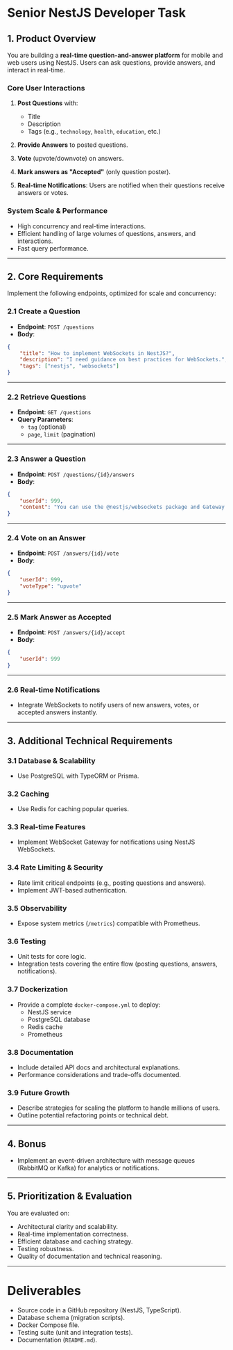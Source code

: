 
# Senior NestJS Developer Task

## 1. Product Overview

You are building a **real-time question-and-answer platform** for mobile and web users using NestJS. Users can ask questions, provide answers, and interact in real-time.

### Core User Interactions

1. **Post Questions** with:
    - Title
    - Description
    - Tags (e.g., `technology`, `health`, `education`, etc.)

2. **Provide Answers** to posted questions.
3. **Vote** (upvote/downvote) on answers.
4. **Mark answers as "Accepted"** (only question poster).
5. **Real-time Notifications**: Users are notified when their questions receive answers or votes.

### System Scale & Performance

- High concurrency and real-time interactions.
- Efficient handling of large volumes of questions, answers, and interactions.
- Fast query performance.

---

## 2. Core Requirements

Implement the following endpoints, optimized for scale and concurrency:

### 2.1 Create a Question

- **Endpoint**: `POST /questions`
- **Body**:
```json
{
    "title": "How to implement WebSockets in NestJS?",
    "description": "I need guidance on best practices for WebSockets.",
    "tags": ["nestjs", "websockets"]
}
```

---

### 2.2 Retrieve Questions

- **Endpoint**: `GET /questions`
- **Query Parameters**:
  - `tag` (optional)
  - `page`, `limit` (pagination)

---

### 2.3 Answer a Question

- **Endpoint**: `POST /questions/{id}/answers`
- **Body**:
```json
{
    "userId": 999,
    "content": "You can use the @nestjs/websockets package and Gateway."
}
```

---

### 2.4 Vote on an Answer

- **Endpoint**: `POST /answers/{id}/vote`
- **Body**:
```json
{
    "userId": 999,
    "voteType": "upvote"
}
```

---

### 2.5 Mark Answer as Accepted

- **Endpoint**: `POST /answers/{id}/accept`
- **Body**:
```json
{
    "userId": 999
}
```

---

### 2.6 Real-time Notifications

- Integrate WebSockets to notify users of new answers, votes, or accepted answers instantly.

---

## 3. Additional Technical Requirements

### 3.1 Database & Scalability
- Use PostgreSQL with TypeORM or Prisma.

### 3.2 Caching
- Use Redis for caching popular queries.

### 3.3 Real-time Features
- Implement WebSocket Gateway for notifications using NestJS WebSockets.

### 3.4 Rate Limiting & Security
- Rate limit critical endpoints (e.g., posting questions and answers).
- Implement JWT-based authentication.

### 3.5 Observability
- Expose system metrics (`/metrics`) compatible with Prometheus.

### 3.6 Testing
- Unit tests for core logic.
- Integration tests covering the entire flow (posting questions, answers, notifications).

### 3.7 Dockerization
- Provide a complete `docker-compose.yml` to deploy:
  - NestJS service
  - PostgreSQL database
  - Redis cache
  - Prometheus

### 3.8 Documentation
- Include detailed API docs and architectural explanations.
- Performance considerations and trade-offs documented.

### 3.9 Future Growth
- Describe strategies for scaling the platform to handle millions of users.
- Outline potential refactoring points or technical debt.

---

## 4. Bonus
- Implement an event-driven architecture with message queues (RabbitMQ or Kafka) for analytics or notifications.

---

## 5. Prioritization & Evaluation
You are evaluated on:
- Architectural clarity and scalability.
- Real-time implementation correctness.
- Efficient database and caching strategy.
- Testing robustness.
- Quality of documentation and technical reasoning.

---

# Deliverables

- Source code in a GitHub repository (NestJS, TypeScript).
- Database schema (migration scripts).
- Docker Compose file.
- Testing suite (unit and integration tests).
- Documentation (`README.md`).

